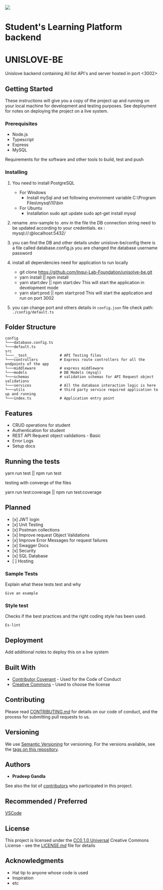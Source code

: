 ![](https://codebuild.ap-south-1.amazonaws.com/badges?uuid=eyJlbmNyeXB0ZWREYXRhIjoibngrZm9wOWpSTzVmMDc2b04vaWM2MnJZallaWHBReUIyQVhDNi9wZDNHUGk0a1UrYVllNnVHQm5FMzkyUXMrN2Qyd2h4ekRSdHhCYTRmSFVGRVViVXUwPSIsIml2UGFyYW1ldGVyU3BlYyI6InpVeDR2dkU4dnZ2V0JaMkQiLCJtYXRlcmlhbFNldFNlcmlhbCI6Mn0%3D&branch=develop)
# Student's Learning Platform backend

# UNISLOVE-BE

Unislove backend containing All list API's and server hosted in port <3002>

## Getting Started

These instructions will give you a copy of the project up and running on
your local machine for development and testing purposes. See deployment
for notes on deploying the project on a live system.

### Prerequisites

- Node.js 
- Typescript 
- Express
- MySQL

Requirements for the software and other tools to build, test and push 

### Installing

1. You need to install PostgreSQL
   - For Windows
     - Install mySql and set following environment variable C:\Program Files\mysql\10\bin
   - For Ubuntu
     - Installation 
        sudo apt update 
        sudo apt-get install mysql
  
2. rename .env-sample to .env in the file the DB connection string need to be updated according to your credentials. ex : mysql://<YourUserName>:<YourPassword>@localhost:5432/<YourDatabase>

3. you can find the DB and other details under unislove-be/config there is a file called database.config.js you are changed the database username password

4. install all dependencies need for application to run locally 
   - git clone https://github.com/Inqui-Lab-Foundation/unisolve-be.git
   - yarn install || npm install
   - yarn start:dev || npm start:dev This will start the application in development mode
   - yarn start:prod || npm start:prod  This will start the application and run on port 3002

5. you can change port and others details in `config.json` file check path: `./config/default.ts`

## Folder Structure

```
config
└───database.config.ts
└───default.ts
src
└───__test__             # API Testing files
└───controllers          # Express route controllers for all the endpoints of the app
└───middleware           # express middleware
└───models               # DB Models (mysql)
└───schemas              # validation schemas for API Request object validations
└───services             # All the database interaction logic is here
└───utils                # third party service required application to up and running
└───index.ts             # Application entry point

```
## Features

- CRUD operations for student
- Authentication for student
- REST API Request object validations - Basic
- Error Logs
- Setup docs

## Running the tests

yarn run test || npm run test

testing with converge of the files

yarn run test:coverage || npm run test:coverage

## Planned

- \[x] JWT login
- \[x] Unit Testing
- \[x] Postman collections
- \[x] Improve request Object Validations
- \[x] Improve Error Messages for request failures
- \[x] Swagger Docs
- \[x] Security
- \[x] SQL Database
- \[ ] Hosting


### Sample Tests

Explain what these tests test and why

    Give an example

### Style test

Checks if the best practices and the right coding style has been used.

    Es-lint

## Deployment

Add additional notes to deploy this on a live system

## Built With

  - [Contributor Covenant](https://www.contributor-covenant.org/) - Used
    for the Code of Conduct
  - [Creative Commons](https://creativecommons.org/) - Used to choose
    the license

## Contributing

Please read [CONTRIBUTING.md](CONTRIBUTING.md) for details on our code
of conduct, and the process for submitting pull requests to us.

## Versioning

We use [Semantic Versioning](http://semver.org/) for versioning. For the versions
available, see the [tags on this
repository](https://github.com/PurpleBooth/a-good-readme-template/tags).

## Authors

  - **Pradeep Gandla**

See also the list of
[contributors](https://github.com/PurpleBooth/a-good-readme-template/contributors)
who participated in this project.

## Recommended / Preferred

[VSCode](https://code.visualstudio.com/download)

## License

This project is licensed under the [CC0 1.0 Universal](LICENSE.md)
Creative Commons License - see the [LICENSE.md](LICENSE.md) file for
details

## Acknowledgments

  - Hat tip to anyone whose code is used
  - Inspiration
  - etc
